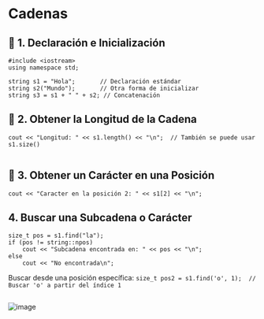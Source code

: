 # Cadenas

## 📌 1. Declaración e Inicialización
```
#include <iostream>
using namespace std;

string s1 = "Hola";       // Declaración estándar
string s2("Mundo");       // Otra forma de inicializar
string s3 = s1 + " " + s2; // Concatenación

```

## 📌 2. Obtener la Longitud de la Cadena

```
cout << "Longitud: " << s1.length() << "\n";  // También se puede usar s1.size()


```

## 📌 3. Obtener un Carácter en una Posición

```
cout << "Caracter en la posición 2: " << s1[2] << "\n";  
```

## 4. Buscar una Subcadena o Carácter

```
size_t pos = s1.find("la"); 
if (pos != string::npos) 
    cout << "Subcadena encontrada en: " << pos << "\n";
else 
    cout << "No encontrada\n";
```

Buscar desde una posición específica:
`size_t pos2 = s1.find('o', 1);  // Buscar 'o' a partir del índice 1
`
```
```



![image](https://github.com/user-attachments/assets/f34788f6-194e-43ac-8437-62089d6e6800)

